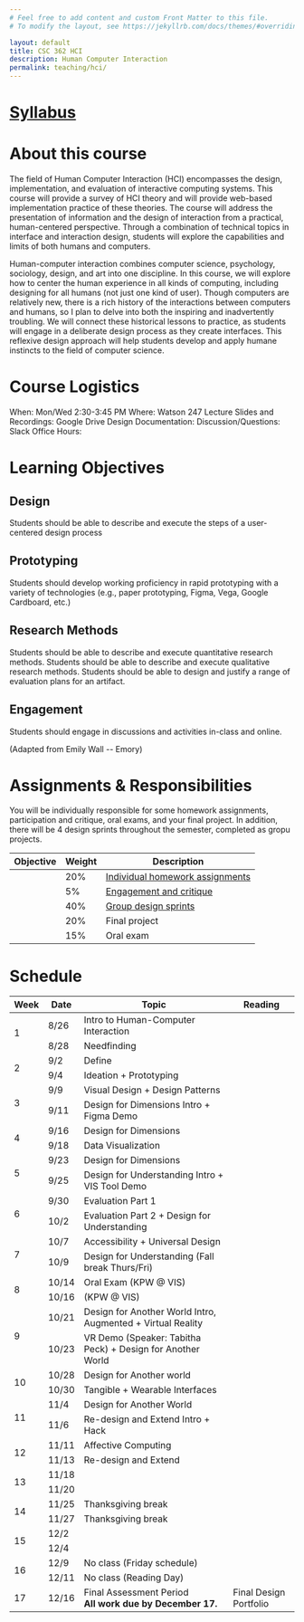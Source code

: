 ```yaml
---
# Feel free to add content and custom Front Matter to this file.
# To modify the layout, see https://jekyllrb.com/docs/themes/#overriding-theme-defaults

layout: default
title: CSC 362 HCI
description: Human Computer Interaction
permalink: teaching/hci/
---
```


# [Syllabus](./hci-syllabus)

# About this course 
The field of Human Computer Interaction (HCI) encompasses the design, implementation, and evaluation of interactive computing systems. This course will provide a survey of HCI theory and will provide web-based implementation practice of these theories. The course will address the presentation of information and the design of interaction from a practical, human-centered perspective. Through a combination of technical topics in interface and interaction design, students will explore the capabilities and limits of both humans and computers.

Human-computer interaction combines computer science, psychology, sociology, design, and art into one discipline. In this course, we will explore how to center the human experience in all kinds of computing, including designing for all humans (not just one kind of user). Though computers are relatively new, there is a rich history of the interactions between computers and humans, so I plan to delve into both the inspiring and inadvertently troubling. We will connect these historical lessons to practice, as students will engage in a deliberate design process as they create interfaces. This reflexive design approach will help students develop and apply humane instincts to the field of computer science.

# Course Logistics
When: Mon/Wed 2:30-3:45 PM
Where: Watson 247
Lecture Slides and Recordings: Google Drive
Design Documentation:
Discussion/Questions: Slack
Office Hours:

# Learning Objectives

## Design
Students should be able to describe and execute the steps of a user-centered design process

## Prototyping
Students should develop working proficiency in rapid prototyping with a variety of technologies (e.g., paper prototyping, Figma, Vega, Google Cardboard, etc.)

## Research Methods
Students should be able to describe and execute quantitative research methods.
Students should be able to describe and execute qualitative research methods.
Students should be able to design and justify a range of evaluation plans for an artifact.

## Engagement
Students should engage in discussions and activities in-class and online.

(Adapted from Emily Wall -- Emory)

# Assignments & Responsibilities
You will be individually responsible for some homework assignments, participation and critique, oral exams, and your final project. In addition, there will be 4 design sprints throughout the semester, completed as gropu projects.

| Objective | Weight | Description                     |
|-----------|--------|---------------------------------|
|           | 20%    | [Individual homework assignments](/teaching/hci/homework/homework/) |
|           | 5%     | [Engagement and critique](/teaching/hci/engagement/)         |
|           | 40%    | [Group design sprints](/teaching/hci/design-sprints/design-sprints/)         |
|           | 20%    | Final project                   |
|           | 15%    | Oral exam                       |


# Schedule

<table>
<thead>
  <tr>
    <th>Week</th>
    <th>Date</th>
    <th>Topic</th>
    <th>Reading</th>
  </tr>
  </thead>
<tbody>
  <tr>
    <td rowspan="2">1</td>
    <td>8/26</td>
    <td>Intro to Human-Computer Interaction</td>
    <td></td>
  </tr>
  <tr>
    <td>8/28</td>
    <td>Needfinding</td>
    <td></td>
  </tr>
  <tr>
    <td rowspan="2">2</td>
    <td>9/2</td>
    <td>Define</td>
    <td></td>
  </tr>
  <tr>
    <td>9/4</td>
    <td>Ideation + Prototyping</td>
    <td></td>
  </tr>
  <tr>
    <td rowspan="2">3</td>
    <td>9/9</td>
    <td>Visual Design + Design Patterns</td>
    <td></td>
  </tr>
  <tr>
    <td>9/11</td>
    <td>Design for Dimensions Intro + Figma Demo</td>
    <td></td>
  </tr>
  <tr>
    <td rowspan="2">4</td>
    <td>9/16</td>
    <td>Design for Dimensions</td>
    <td></td>
  </tr>
  <tr>
    <td>9/18</td>
    <td>Data Visualization</td>
    <td></td>
  </tr>
  <tr>
    <td rowspan="2">5</td>
    <td>9/23</td>
    <td>Design for Dimensions</td>
    <td></td>
  </tr>
  <tr>
    <td>9/25</td>
    <td>Design for Understanding Intro + VIS Tool Demo</td>
    <td></td>
  </tr>
  <tr>
    <td rowspan="2">6</td>
    <td>9/30</td>
    <td>Evaluation Part 1</td>
    <td></td>
  </tr>
  <tr>
    <td>10/2</td>
    <td>Evaluation Part 2 + Design for Understanding</td>
    <td></td>
  </tr>
  <tr>
    <td rowspan="2">7</td>
    <td>10/7</td>
    <td>Accessibility + Universal Design</td>
    <td></td>
  </tr>
  <tr>
    <td>10/9</td>
    <td>Design for Understanding (Fall break Thurs/Fri)</td>
    <td></td>
  </tr>
  <tr>
    <td rowspan="2">8</td>
    <td>10/14</td>
    <td>Oral Exam (KPW @ VIS)</td>
    <td></td>
  </tr>
  <tr>
    <td>10/16</td>
    <td>(KPW @ VIS)</td>
    <td></td>
  </tr>
  <tr>
    <td rowspan="2">9</td>
    <td>10/21</td>
    <td>Design for Another World Intro, Augmented + Virtual Reality</td>
    <td></td>
  </tr>
  <tr>
    <td>10/23</td>
    <td>VR Demo (Speaker: Tabitha Peck) + Design for Another World</td>
    <td></td>
  </tr>
  <tr>
    <td rowspan="2">10</td>
    <td>10/28</td>
    <td>Design for Another world</td>
    <td></td>
  </tr>
  <tr>
    <td>10/30</td>
    <td>Tangible + Wearable Interfaces</td>
    <td></td>
  </tr>
  <tr>
    <td rowspan="2">11</td>
    <td>11/4</td>
    <td>Design for Another World</td>
    <td></td>
  </tr>
  <tr>
    <td>11/6</td>
    <td>Re-design and Extend Intro + Hack</td>
    <td></td>
  </tr>
  <tr>
    <td rowspan="2">12</td>
    <td>11/11</td>
    <td>Affective Computing</td>
    <td></td>
  </tr>
  <tr>
    <td>11/13</td>
    <td>Re-design and Extend</td>
    <td></td>
  </tr>
  <tr>
    <td rowspan="2">13</td>
    <td>11/18</td>
    <td></td>
    <td></td>
  </tr>
  <tr>
    <td>11/20</td>
    <td></td>
    <td></td>
  </tr>
  <tr>
    <td rowspan="2">14</td>
    <td>11/25</td>
    <td>Thanksgiving break</td>
    <td></td>
  </tr>
  <tr>
    <td>11/27</td>
    <td>Thanksgiving break</td>
    <td></td>
  </tr>
  <tr>
    <td rowspan="2">15</td>
    <td>12/2</td>
    <td></td>
    <td></td>
  </tr>
  <tr>
    <td>12/4</td>
    <td></td>
    <td></td>
  </tr>
  <tr>
    <td rowspan="2">16</td>
    <td>12/9</td>
    <td>No class (Friday schedule)</td>
    <td></td>
  </tr>
  <tr>
    <td>12/11</td>
    <td>No class (Reading Day)</td>
    <td></td>
  </tr>
  <tr>
    <td rowspan="2">17</td>
    <td>12/16</td>
    <td>Final Assessment Period <br /> <b>All work due by December 17.</b></td>
    <td>Final Design Portfolio</td>
  </tr>
</table>